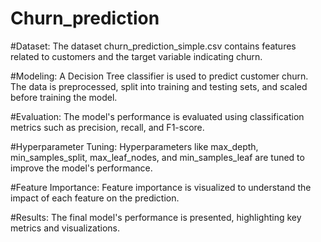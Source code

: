 # Churn_prediction
#Dataset:
The dataset churn_prediction_simple.csv contains features related to customers and the target variable indicating churn.

#Modeling:
A Decision Tree classifier is used to predict customer churn. The data is preprocessed, split into training and testing sets, and scaled before training the model.

#Evaluation:
The model's performance is evaluated using classification metrics such as precision, recall, and F1-score.

#Hyperparameter Tuning:
Hyperparameters like max_depth, min_samples_split, max_leaf_nodes, and min_samples_leaf are tuned to improve the model's performance.

#Feature Importance:
Feature importance is visualized to understand the impact of each feature on the prediction.

#Results:
The final model's performance is presented, highlighting key metrics and visualizations.

